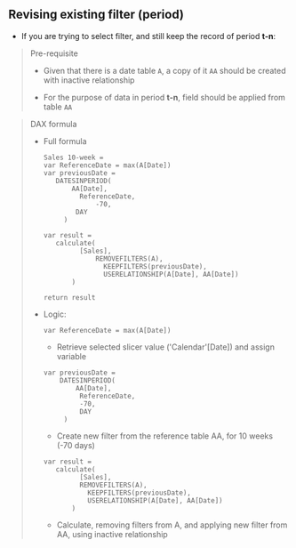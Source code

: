 ## Revising existing filter (period)

- If you are trying to select filter, and still keep the record of period **t-n**:

> Pre-requisite
>
> - Given that there is a date table `A`, a copy of it `AA` should be created with inactive relationship
>
> - For the purpose of data in period **t-n**, field should be applied from table `AA`

> DAX formula
>
> - Full formula
>
> 	 ```dax
> 	Sales 10-week = 
> 	var ReferenceDate = max(A[Date])
> 	var previousDate = 
> 	    DATESINPERIOD(
> 	        AA[Date],
>     	      ReferenceDate,
>             	  -70,
> 	         DAY
>     	  )
>
> 	var result = 
>     	calculate(
>     	      [Sales],
>             	  REMOVEFILTERS(A),
>                 	KEEPFILTERS(previousDate),
>                 	USERELATIONSHIP(A[Date], AA[Date])
>         	)
>
> 	return result
> 	```
>
> - Logic:
>
>    ```dax
>    var ReferenceDate = max(A[Date])
>    ```
>    
>    -  Retrieve selected slicer value ('Calendar'[Date]) and assign variable
>
>    
>    
>    ```dax
>    var previousDate = 
>        DATESINPERIOD(
>            AA[Date],
>      	      ReferenceDate,
>          	  -70,
>             DAY
>      	  )
>    ```
>
>    - Create new filter from the reference table AA, for 10 weeks (-70 days)
>    
>    
>    
>    ```dax
>    var result = 
>    	calculate(
>      	      [Sales],
>          	  REMOVEFILTERS(A),
>            	KEEPFILTERS(previousDate),
>            	USERELATIONSHIP(A[Date], AA[Date])
>        	)
>    ```
>    
>    - Calculate, removing filters from A, and applying new filter from AA, using inactive relationship

